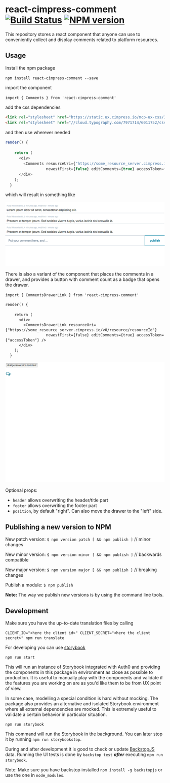 # react-cimpress-comment [![Build Status](https://travis-ci.org/Cimpress/react-cimpress-comment.svg?branch=master)](https://travis-ci.org/Cimpress/react-cimpress-comment) [![NPM version](https://img.shields.io/npm/v/react-cimpress-comment.svg)](https://www.npmjs.com/package/react-cimpress-comment)

This repository stores a react component that anyone can use to conveniently collect and display comments related to platform resources.

## Usage

Install the npm package

`npm install react-cimpress-comment --save`

import the component

`import { Comments } from 'react-cimpress-comment'`

add the css dependencies

```html
<link rel="stylesheet" href="https://static.ux.cimpress.io/mcp-ux-css/1.1/release/css/mcp-ux-css.min.css"/>
<link rel="stylesheet" href="//cloud.typography.com/7971714/6011752/css/fonts.css"/>
```

and then use wherever needed

```javascript
render() {

    return (
      <div>
        <Comments resourceUri={"https://some_resource_server.cimpress.io/v0/resource/resourceId"}
                  newestFirst={false} editComments={true} accessToken={"accessToken"}/>
      </div>
    );
  }
```

which will result in something like

![Demo](./demo.gif)

There is also a variant of the component that places the comments in a drawer, and provides a button with comment count as a badge that opens the drawer.

`import { CommentsDrawerLink } from 'react-cimpress-comment'`

    render() {

        return (
          <div>
            <CommentsDrawerLink resourceUri={"https://some_resource_server.cimpress.io/v0/resource/resourceId"}
                      newestFirst={false} editComments={true} accessToken={"accessToken"} />
          </div>
        );
      }

![Demo](./demo-drawer.gif)

Optional props:
- `header` allows overwriting the header/title part
- `footer` allows overwriting the footer part
- `position`, by default "right". Can also move the drawer to the "left" side.

## Publishing a new version to NPM

New patch version: `$ npm version patch [ && npm publish ]` // minor changes

New minor version: `$ npm version minor [ && npm publish ]` // backwards compatible

New major version: `$ npm version major [ && npm publish ]` // breaking changes

Publish a module: `$ npm publish`

**Note:** The way we publish new versions is by using the command line tools.

## Development

Make sure you have the up-to-date translation files by calling

    CLIENT_ID="<here the client id>" CLIENT_SECRET="<here the client secret>" npm run translate

For developing you can use [storybook](https://github.com/storybooks/storybook)

    npm run start

This will run an instance of Storybook integrated with Auth0 and providing the components in this package in environment
as close as possible to production. It is useful to manually play with the components and validate if the features you
are working on are as you'd like them to be from UX point of view.

In some case, modelling a special condition is hard without mocking. The package also provides an alternative and isolated
Storybook environment where all external dependencies are mocked. This is extremely useful to validate a certain behavior
in particular situation.
    
    npm run storybook
    
This command will run the Storybook in the background. You can later stop it by running `npm run storybookstop`.

During and after development it is good to check or update [BackstopJS](https://github.com/garris/BackstopJS) data. 
Running the UI tests is done by `backstop test` ***after*** executing `npm run storybook`.

Note: Make sure you have backstop installed `npm install -g backstopjs` or use the one in `node_modules`.
